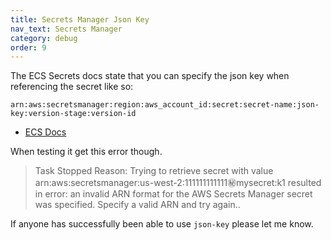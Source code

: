 ```yaml
---
title: Secrets Manager Json Key
nav_text: Secrets Manager
category: debug
order: 9
---
```


The ECS Secrets docs state that you can specify the json key when referencing the secret like so:

    arn:aws:secretsmanager:region:aws_account_id:secret:secret-name:json-key:version-stage:version-id

* [ECS Docs](https://docs.aws.amazon.com/AmazonECS/latest/developerguide/specifying-sensitive-data-secrets.html)

When testing it get this error though.

> Task Stopped Reason: Trying to retrieve secret with value arn:aws:secretsmanager:us-west-2:111111111111:secret:mysecret:k1 resulted in error: an invalid ARN format for the AWS Secrets Manager secret was specified. Specify a valid ARN and try again..

If anyone has successfully been able to use `json-key` please let me know.
